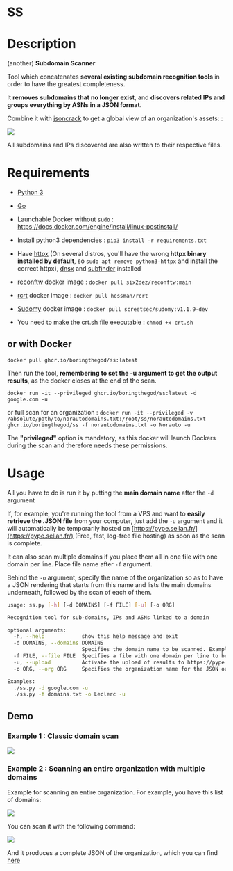 # SS

# Description

(another) **Subdomain Scanner**

Tool which concatenates **several existing subdomain recognition tools** in order to have the greatest completeness.

It **removes subdomains that no longer exist**, and **discovers related IPs and groups everything by ASNs in a JSON format**.

Combine it with [jsoncrack](https://github.com/AykutSarac/jsoncrack.com) to get a global view of an organization's assets: :

![](https://cdn.discordapp.com/attachments/890363963483758644/1182079679633559572/image.png?ex=6583647d&is=6570ef7d&hm=7a5e1bad0f8042993cef26b9cc2440ffa48e0b5a7db7a566bd8d0f60ae564cc3&)

All subdomains and IPs discovered are also written to their respective files.

# Requirements

- [Python 3](https://www.python.org/download/releases/3.0/)

- [Go](https://go.dev/doc/install)

- Launchable Docker without `sudo` : https://docs.docker.com/engine/install/linux-postinstall/

- Install python3 dependencies : `pip3 install -r requirements.txt`

- Have [httpx](https://github.com/projectdiscovery/httpx#installation-instructions) (On several distros, you'll have the wrong **httpx binary installed by default**, so `sudo apt remove python3-httpx` and install the correct httpx), [dnsx](https://github.com/projectdiscovery/dnsx#installation-instructions) and [subfinder](https://github.com/projectdiscovery/subfinder#installation) installed 

- [reconftw](https://github.com/six2dez/reconftw) docker image : `docker pull six2dez/reconftw:main`

- [rcrt](https://github.com/hessman/rcrt) docker image : `docker pull hessman/rcrt`

- [Sudomy](https://github.com/screetsec/Sudomy) docker image : `docker pull screetsec/sudomy:v1.1.9-dev`

- You need to make the crt.sh file executable : `chmod +x crt.sh`

## or with Docker

`docker pull ghcr.io/boringthegod/ss:latest`

Then run the tool, **remembering to set the -u argument to get the output results**, as the docker closes at the end of the scan.

`docker run -it --privileged ghcr.io/boringthegod/ss:latest -d google.com -u`

or full scan for an organization : `docker run -it --privileged -v /absolute/path/to/norautodomains.txt:/root/ss/norautodomains.txt ghcr.io/boringthegod/ss -f norautodomains.txt -o Norauto -u`

The **"privileged"** option is mandatory, as this docker will launch Dockers during the scan and therefore needs these permissions.

# Usage

All you have to do is run it by putting the **main domain name** after the `-d` argument 

If, for example, you're running the tool from a VPS and want to **easily retrieve the .JSON file** from your computer, just add the `-u` argument and it will automatically be temporarily hosted on [https://pype.sellan.fr/](https://pype.sellan.fr/) (Free, fast, log-free file hosting) as soon as the scan is complete.

It can also scan multiple domains if you place them all in one file with one domain per line. Place file name after `-f` argument.

Behind the `-o` argument, specify the name of the organization so as to have a JSON rendering that starts from this name and lists the main domains underneath, followed by the scan of each of them.

```bash
usage: ss.py [-h] [-d DOMAINS] [-f FILE] [-u] [-o ORG]

Recognition tool for sub-domains, IPs and ASNs linked to a domain

optional arguments:
  -h, --help            show this help message and exit
  -d DOMAINS, --domains DOMAINS
                        Specifies the domain name to be scanned. Example: -d google.com
  -f FILE, --file FILE  Specifies a file with one domain per line to be scanned. Example: -f domains.txt
  -u, --upload          Activate the upload of results to https://pype.sellan.fr
  -o ORG, --org ORG     Specifies the organization name for the JSON output. Example: -o Leclerc

Examples:
  ./ss.py -d google.com -u
  ./ss.py -f domains.txt -o Leclerc -u
```

## Demo

### Example 1 : Classic domain scan
![](https://cdn.discordapp.com/attachments/890363963483758644/1182080572827390023/image.png)

### Example 2 : Scanning an entire organization with multiple domains

Example for scanning an entire organization. For example, you have this list of domains: 

![](https://cdn.discordapp.com/attachments/890363963483758644/1184499530901766164/carbon.png)

You can scan it with the following command: 

![](https://cdn.discordapp.com/attachments/890363963483758644/1184512003813937192/carbon1.png)

And it produces a complete JSON of the organization, which you can find [here](https://cdn.discordapp.com/attachments/890363963483758644/1184512425819639959/Norauto.json)

